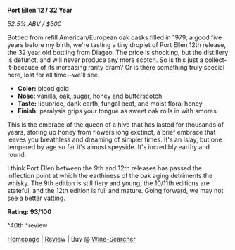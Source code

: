 **Port Ellen 12 / 32 Year**

*52.5% ABV / $500*

Bottled from refill American/European oak casks filled in 1979, a good five years before my birth, we're tasting a tiny droplet of Port Ellen 12th release, the 32 year old bottling from Diageo.  The price is shocking, but the distillery is defunct, and will never produce any more scotch.  So is this just a collect-it-because of its increasing rarity dram?  Or is there something truly special here, lost for all time--we'll see.

* **Color:** blood gold
* **Nose:** vanilla, oak, sugar, honey and butterscotch
* **Taste:** liquorice, dank earth, fungal peat, and moist floral honey
* **Finish:** paralysis grips your tongue as sweet oak rolls in with smores

This is the embrace of the queen of a hive that has lasted for thousands of years, storing up honey from flowers long exctinct, a brief embrace that leaves you breathless and dreaming of simpler times.  It's an Islay, but one tempered by age so far it's almost speyside.  It's incredibly earthy and round.  

I think Port Ellen between the 9th and 12th releases has passed the inflection point at which the earthiness of the oak aging detriments the whisky.  The 9th edition is still fiery and young, the 10/11th editions are stateful, and the 12th edition is full and mature.  Going forward, we may not see a better vatting.

**Rating: 93/100** 

^40th ^review

[Homepage](http://www.whisky.com/brands/port_ellen_brand.html) | [Review](http://www.whiskynotes.be/2012/port-ellen/port-ellen-12th-release-1979/) | Buy @ [Wine-Searcher](http://www.wine-searcher.com/find/port+ellen+12)